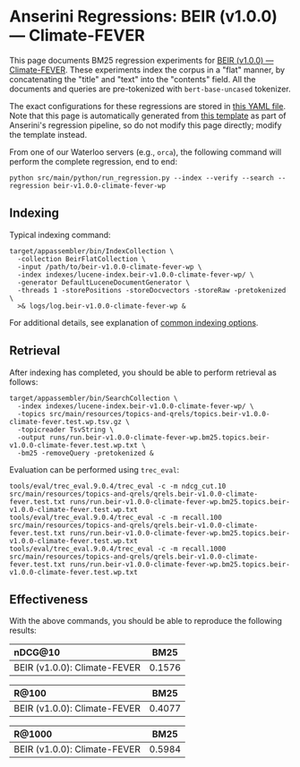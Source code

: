 # Anserini Regressions: BEIR (v1.0.0) &mdash; Climate-FEVER

This page documents BM25 regression experiments for [BEIR (v1.0.0) &mdash; Climate-FEVER](http://beir.ai/).
These experiments index the corpus in a "flat" manner, by concatenating the "title" and "text" into the "contents" field.
All the documents and queries are pre-tokenized with `bert-base-uncased` tokenizer.

The exact configurations for these regressions are stored in [this YAML file](../src/main/resources/regression/beir-v1.0.0-climate-fever-wp.yaml).
Note that this page is automatically generated from [this template](../src/main/resources/docgen/templates/beir-v1.0.0-climate-fever-wp.template) as part of Anserini's regression pipeline, so do not modify this page directly; modify the template instead.

From one of our Waterloo servers (e.g., `orca`), the following command will perform the complete regression, end to end:

```
python src/main/python/run_regression.py --index --verify --search --regression beir-v1.0.0-climate-fever-wp
```

## Indexing

Typical indexing command:

```
target/appassembler/bin/IndexCollection \
  -collection BeirFlatCollection \
  -input /path/to/beir-v1.0.0-climate-fever-wp \
  -index indexes/lucene-index.beir-v1.0.0-climate-fever-wp/ \
  -generator DefaultLuceneDocumentGenerator \
  -threads 1 -storePositions -storeDocvectors -storeRaw -pretokenized \
  >& logs/log.beir-v1.0.0-climate-fever-wp &
```

For additional details, see explanation of [common indexing options](common-indexing-options.md).

## Retrieval

After indexing has completed, you should be able to perform retrieval as follows:

```
target/appassembler/bin/SearchCollection \
  -index indexes/lucene-index.beir-v1.0.0-climate-fever-wp/ \
  -topics src/main/resources/topics-and-qrels/topics.beir-v1.0.0-climate-fever.test.wp.tsv.gz \
  -topicreader TsvString \
  -output runs/run.beir-v1.0.0-climate-fever-wp.bm25.topics.beir-v1.0.0-climate-fever.test.wp.txt \
  -bm25 -removeQuery -pretokenized &
```

Evaluation can be performed using `trec_eval`:

```
tools/eval/trec_eval.9.0.4/trec_eval -c -m ndcg_cut.10 src/main/resources/topics-and-qrels/qrels.beir-v1.0.0-climate-fever.test.txt runs/run.beir-v1.0.0-climate-fever-wp.bm25.topics.beir-v1.0.0-climate-fever.test.wp.txt
tools/eval/trec_eval.9.0.4/trec_eval -c -m recall.100 src/main/resources/topics-and-qrels/qrels.beir-v1.0.0-climate-fever.test.txt runs/run.beir-v1.0.0-climate-fever-wp.bm25.topics.beir-v1.0.0-climate-fever.test.wp.txt
tools/eval/trec_eval.9.0.4/trec_eval -c -m recall.1000 src/main/resources/topics-and-qrels/qrels.beir-v1.0.0-climate-fever.test.txt runs/run.beir-v1.0.0-climate-fever-wp.bm25.topics.beir-v1.0.0-climate-fever.test.wp.txt
```

## Effectiveness

With the above commands, you should be able to reproduce the following results:

| nDCG@10                                                                                                      | BM25      |
|:-------------------------------------------------------------------------------------------------------------|-----------|
| BEIR (v1.0.0): Climate-FEVER                                                                                 | 0.1576    |


| R@100                                                                                                        | BM25      |
|:-------------------------------------------------------------------------------------------------------------|-----------|
| BEIR (v1.0.0): Climate-FEVER                                                                                 | 0.4077    |


| R@1000                                                                                                       | BM25      |
|:-------------------------------------------------------------------------------------------------------------|-----------|
| BEIR (v1.0.0): Climate-FEVER                                                                                 | 0.5984    |
